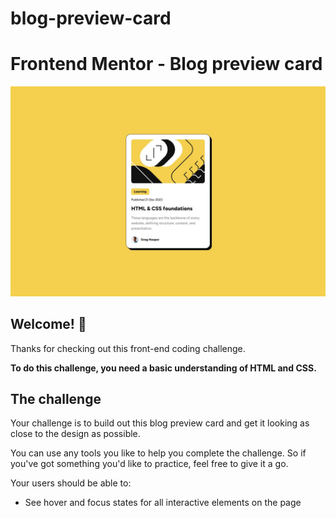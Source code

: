 # blog-preview-card

# Frontend Mentor - Blog preview card

![Design preview for the Blog preview card coding challenge](./design/desktop-design.jpg)

## Welcome! 👋

Thanks for checking out this front-end coding challenge.


**To do this challenge, you need a basic understanding of HTML and CSS.**

## The challenge

Your challenge is to build out this blog preview card and get it looking as close to the design as possible.

You can use any tools you like to help you complete the challenge. So if you've got something you'd like to practice, feel free to give it a go.

Your users should be able to:

- See hover and focus states for all interactive elements on the page